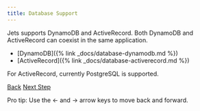 ```yaml
---
title: Database Support
---
```


Jets supports DynamoDB and ActiveRecord. Both DynamoDB and ActiveRecord can coexist in the same application.

* [DynamoDB]({% link _docs/database-dynamodb.md %})
* [ActiveRecord]({% link _docs/database-activerecord.md %})

For ActiveRecord, currently PostgreSQL is supported.

<a id="prev" class="btn btn-basic" href="{% link _docs/megamode-considerations.md %}">Back</a>
<a id="next" class="btn btn-primary" href="{% link _docs/database-dynamodb.md %}">Next Step</a>
<p class="keyboard-tip">Pro tip: Use the <- and -> arrow keys to move back and forward.</p>
